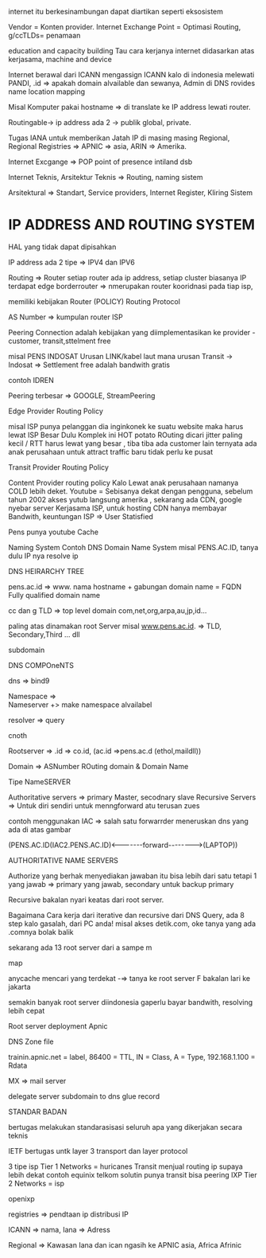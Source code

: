 internet itu berkesinambungan dapat diartikan seperti eksosistem

Vendor = Konten provider. Internet Exchange Point = Optimasi Routing, g/ccTLDs= penamaan

education and capacity building
Tau cara kerjanya internet didasarkan atas kerjasama, 
machine and device


Internet berawal dari ICANN mengassign ICANN kalo di indonesia melewati PANDI, .id => apakah domain alvailable dan sewanya, 
Admin di DNS rovides name location mapping


Misal Komputer pakai hostname => di translate ke IP address lewati router. 

Routingable-> ip address ada 2 -> publik global, private.

Tugas IANA untuk memberikan Jatah IP di masing masing Regional, Regional Registries => APNIC => asia, ARIN => Amerika.

Internet Excgange => POP point of presence intiland dsb

Internet Teknis, Arsitektur
Teknis => Routing, naming sistem

Arsitektural => Standart, Service providers, Internet Register, Kliring Sistem




# IP ADDRESS AND ROUTING SYSTEM
HAL yang tidak dapat dipisahkan

IP address ada 2 tipe => IPV4 dan IPV6

Routing => Router setiap router ada ip address, 
setiap cluster biasanya IP terdapat edge borderrouter => nmerupakan router kooridnasi pada tiap isp,

memiliki kebijakan Router (POLICY) Routing Protocol

AS Number => kumpulan router ISP 

Peering Connection adalah kebijakan yang diimplementasikan ke provider - customer, transit,sttelment free 

misal PENS INDOSAT Urusan LINK/kabel laut mana urusan Transit -> Indosat => Settlement free adalah bandwith gratis

contoh IDREN

Peering terbesar => GOOGLE, StreamPeering

Edge Provider Routing Policy

misal ISP punya pelanggan dia inginkonek ke suatu website maka harus lewat ISP Besar Dulu
Komplek ini HOT potato ROuting 
dicari jitter paling kecil / RTT harus lewat yang besar , tiba tiba ada customer lain ternyata ada anak perusahaan untuk attract traffic baru tidak perlu ke pusat



Transit Provider Routing Policy


Content Provider routing policy
Kalo Lewat anak perusahaan namanya COLD lebih deket.
Youtube = Sebisanya dekat dengan pengguna, sebelum tahun 2002 akses yutub langsung amerika , sekarang ada CDN, google nyebar server 
Kerjasama ISP, untuk hosting CDN hanya membayar Bandwith, keuntungan ISP => User Statisfied 

Pens punya youtube Cache

Naming System
Contoh DNS Domain Name System
misal PENS.AC.ID, tanya dulu IP nya resolve ip


DNS HEIRARCHY TREE

pens.ac.id => www. nama hostname + gabungan domain name = FQDN Fully qualified domain name

cc dan g 
TLD => top level domain com,net,org,arpa,au,jp,id...

paling atas dinamakan root Server
misal www.pens.ac.id. => TLD, Secondary,Third ... dll

subdomain

DNS COMPOneNTS

dns => bind9

Namespace =>\
Nameserver +> make namespace alvailabel

resolver => query

cnoth


Rootserver => .id => co.id, (ac.id =>pens.ac.d (ethol,maildll))

Domain => ASNumber ROuting domain & Domain Name


Tipe NameSERVER

Authoritative servers => primary Master, secodnary slave
Recursive Servers => Untuk diri sendiri untuk menngforward atu terusan zues

contoh menggunakan IAC => salah satu forwarrder meneruskan dns yang ada di atas gambar

(PENS.AC.ID(IAC2.PENS.AC.ID)<-------forward-------->(LAPTOP))

AUTHORITATIVE NAME SERVERS

Authorize yang berhak menyediakan jawaban itu bisa lebih dari satu tetapi 1 yang jawab => primary yang jawab, secondary untuk backup primary

Recursive bakalan nyari keatas dari root server.

Bagaimana Cara kerja dari iterative dan recursive dari DNS Query, ada 8 step kalo gasalah, dari PC anda! misal akses detik.com, oke tanya yang ada .comnya bolak balik

sekarang ada 13 root server dari a sampe m 

map 


anycache mencari yang terdekat -=> tanya ke root server F bakalan lari ke jakarta

semakin banyak root server diindonesia gaperlu bayar bandwith, resolving lebih cepat

Root server deployment Apnic

DNS Zone file


trainin.apnic.net = label, 86400 = TTL, IN = Class, A = Type, 192.168.1.100 = Rdata

MX => mail server

delegate server subdomain to dns glue record


STANDAR BADAN

bertugas melakukan standarasisasi seluruh apa yang dikerjakan secara teknis

IETF bertugas untk layer 3 transport dan layer protocol


3 tipe isp Tier 1 Networks = huricanes
Transit menjual routing ip supaya lebih dekat contoh
equinix telkom solutin punya transit bisa peering IXP
Tier 2 Networks = isp

openixp


registries => pendtaan ip distribusi IP

ICANN => nama, Iana => Adress

Regional => Kawasan Iana dan ican ngasih ke APNIC asia, Africa Afrinic
